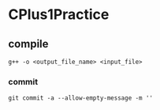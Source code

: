 # CPlus1Practice

## compile

`g++ -o <output_file_name> <input_file>`

### commit

`git commit -a --allow-empty-message -m ''`